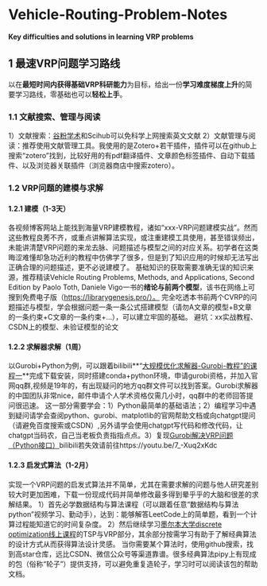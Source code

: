 # Vehicle-Routing-Problem-Notes 
**Key difficulties and solutions in learning VRP problems**

## 1 最速VRP问题学习路线
  以在**最短时间内获得基础VRP科研能力**为目标，给出一份**学习难度梯度上升**的简要学习路线，零基础也可以**轻松上手**。
    
### 1.1 文献搜索、管理与阅读
  1）文献搜索：[谷粉学术](https://gfsoso.99lb.net/scholar.html)和Scihub可以免科学上网搜索英文文献
  2）文献管理与阅读：推荐使用文献管理工具。我使用的是Zotero+若干插件，插件可以在github上搜索“zotero”找到，比较好用的有pdf翻译插件、文章颜色标签插件、自动下载插件、以及浏览器关联插件（浏览器商店中搜索zotero）。
  
### 1.2 VRP问题的建模与求解
#### 1.2.1 建模（1-3天）
  各视频博客网站上能找到海量VRP建模教程，诸如“xxx-VRP问题建模实战”。然而这些教程良莠不齐，或重点讲解算法实现，或注重建模工具使用，甚至错误频出，未能讲清楚VRP问题的来龙去脉、问题描述与模型之间的对应关系。初学者在这类晦涩难懂却急功近利的教程中仿佛学了很多，但是到了知识应用的时候却无法写出正确合理的问题描述，更不必说建模了。
  基础知识的获取需要准确无误的知识来源，推荐精读Vehicle Routing Problems, Methods, and Applications, Second Edition by Paolo Toth, Daniele Vigo一书的**绪论与前两个模型**，该书在网络上可搜到免费电子版（https://librarygenesis.pro/）。
  完全吃透本书前两个CVRP的问题描述与模型，学会根据问题一条一条公式搭建模型（请勿A文章的模型+B文章的一条约束+C文章的一条约束+...），可以建立牢固的基础。
  避坑：xx实战教程、CSDN上的模型、未验证模型的论文
#### 1.2.2 求解器求解（1周）
  以Gurobi+Python为例，可以跟着bilibili**“[大规模优化求解器-Gurobi-教程”的课程一](https://www.bilibili.com/video/BV1jt411b73m)**完成下载安装，同时搭建conda+python环境，申请gurobi资格，并加入官网qq群,视频是19年的，有出现疑问的地方qq群文件可以找到答案。Gurobi求解器的中国团队非常nice，邮件申请个人学术资格仅需几小时，qq群中的老师回答提问很迅速。
  这一部分需要学会：1）Python最简单的基础语法；2）编程学习中遇到疑问请学会查阅python、gurobi、matplotlib的官网帮助文档或向chatgpt提问（请避免百度搜索或CSDN）,另外请学会使用chatgpt写代码和修改代码，让chatgpt当码农，自己当老板负责指指点点。3）复现[Gurobi解决VRP问题（Python接口）](https://www.bilibili.com/video/BV1wU4y1W7jD)bilibili若失效请前往https://youtu.be/7_-Xuq2xKdc
#### 1.2.3 启发式算法（1-2月）
  实现一个VRP问题的启发式算法并不简单，尤其在需要求解的问题与他人研究差别较大时更加困难，下载一份现成代码并简单修改最多得到晕乎乎的大脑和很差的求解结果。
  1）首先必学数据结构与算法课程（可以跟着任意“数据结构与算法python”视频学习、勤动手），达到：能够解答LeetCode上的简单题，看到一个计算过程能知道它的时间复杂度。
  2）然后继续学习[墨尔本大学discrete optimization线上课程](https://www.bilibili.com/video/BV1z84y1h7M1)的TSP与VRP部分，其余部分按需学习有助于了解经典算法的设计方式从而获得算法设计灵感。
  当你需要某个算法时，使用github搜索，找到高star仓库，远比CSDN、微信公众号等渠道靠谱。很多经典算法pipy上有现成的包（俗称“轮子”）提供支持，可以避免重复造轮子，学习时可以阅读该包的帮助文档。
